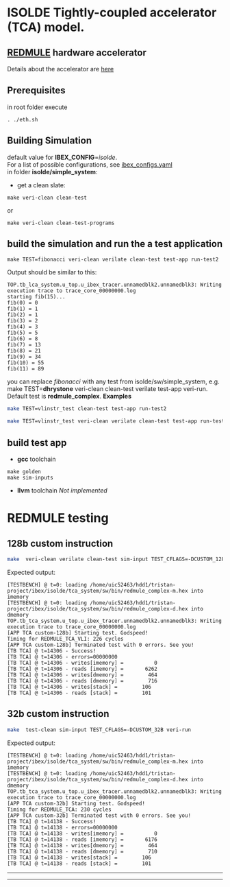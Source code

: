 # ISOLDE Tightly-coupled accelerator (TCA) model.
## [REDMULE](https://github.com/ISOLDE-Project/redmule) hardware accelerator
Details about the accelerator are [here](https://github.com/ISOLDE-Project/redmule?tab=readme-ov-file#redmule)
## Prerequisites
in root folder execute
```
. ./eth.sh
```
## Building Simulation
default value for **IBEX_CONFIG**=*isolde*.  
For a list of possible configurations, see [ibex_configs.yaml](../../ibex_configs.yaml)  
in folder **isolde/simple_system**:  
* get a clean slate:
```
make veri-clean clean-test
```
or
```
make veri-clean clean-test-programs
```

## build the simulation and run the a test application
```
make TEST=fibonacci veri-clean verilate clean-test test-app run-test2
``` 
Output should be similar to this:  
```
TOP.tb_lca_system.u_top.u_ibex_tracer.unnamedblk2.unnamedblk3: Writing execution trace to trace_core_00000000.log
starting fib(15)...
fib(0) = 0
fib(1) = 1
fib(2) = 1
fib(3) = 2
fib(4) = 3
fib(5) = 5
fib(6) = 8
fib(7) = 13
fib(8) = 21
fib(9) = 34
fib(10) = 55
fib(11) = 89
```
you can replace *fibonacci* with any test from isolde/sw/simple_system, e.g. make TEST=**dhrystone** veri-clean clean-test  verilate  test-app veri-run.  
Default test is **redmule_complex**.
**Examples**  
```sh
make TEST=vlinstr_test clean-test test-app run-test2

make TEST=vlinstr_test veri-clean verilate clean-test test-app run-test2
```

## build test app
* **gcc** toolchain
```
make golden
make sim-inputs
```
* **llvm** toolchain
*Not implemented*
 
# REDMULE testing
## 128b custom instruction

```sh
make  veri-clean verilate clean-test sim-input TEST_CFLAGS=-DCUSTOM_128B run-test2
```
Expected output:
```
[TESTBENCH] @ t=0: loading /home/uic52463/hdd1/tristan-project/ibex/isolde/tca_system/sw/bin/redmule_complex-m.hex into imemory
[TESTBENCH] @ t=0: loading /home/uic52463/hdd1/tristan-project/ibex/isolde/tca_system/sw/bin/redmule_complex-d.hex into dmemory
TOP.tb_tca_system.u_top.u_ibex_tracer.unnamedblk2.unnamedblk3: Writing execution trace to trace_core_00000000.log
[APP TCA custom-128b] Starting test. Godspeed!
Timing for REDMULE_TCA_VLI: 226 cycles
[APP TCA custom-128b] Terminated test with 0 errors. See you!
[TB TCA] @ t=14306 - Success!
[TB TCA] @ t=14306 - errors=00000000
[TB TCA] @ t=14306 - writes[imemory] =          0
[TB TCA] @ t=14306 - reads [imemory] =       6262
[TB TCA] @ t=14306 - writes[dmemory] =        464
[TB TCA] @ t=14306 - reads [dmemory] =        716
[TB TCA] @ t=14306 - writes[stack] =        106
[TB TCA] @ t=14306 - reads [stack] =        101
```
## 32b custom instruction
```sh
make  test-clean sim-input TEST_CFLAGS=-DCUSTOM_32B veri-run
```
Expected output:
```
[TESTBENCH] @ t=0: loading /home/uic52463/hdd1/tristan-project/ibex/isolde/tca_system/sw/bin/redmule_complex-m.hex into imemory
[TESTBENCH] @ t=0: loading /home/uic52463/hdd1/tristan-project/ibex/isolde/tca_system/sw/bin/redmule_complex-d.hex into dmemory
TOP.tb_tca_system.u_top.u_ibex_tracer.unnamedblk2.unnamedblk3: Writing execution trace to trace_core_00000000.log
[APP TCA custom-32b] Starting test. Godspeed!
Timing for REDMULE_TCA: 230 cycles
[APP TCA custom-32b] Terminated test with 0 errors. See you!
[TB TCA] @ t=14138 - Success!
[TB TCA] @ t=14138 - errors=00000000
[TB TCA] @ t=14138 - writes[imemory] =          0
[TB TCA] @ t=14138 - reads [imemory] =       6176
[TB TCA] @ t=14138 - writes[dmemory] =        464
[TB TCA] @ t=14138 - reads [dmemory] =        710
[TB TCA] @ t=14138 - writes[stack] =        106
[TB TCA] @ t=14138 - reads [stack] =        101
```
---  
---